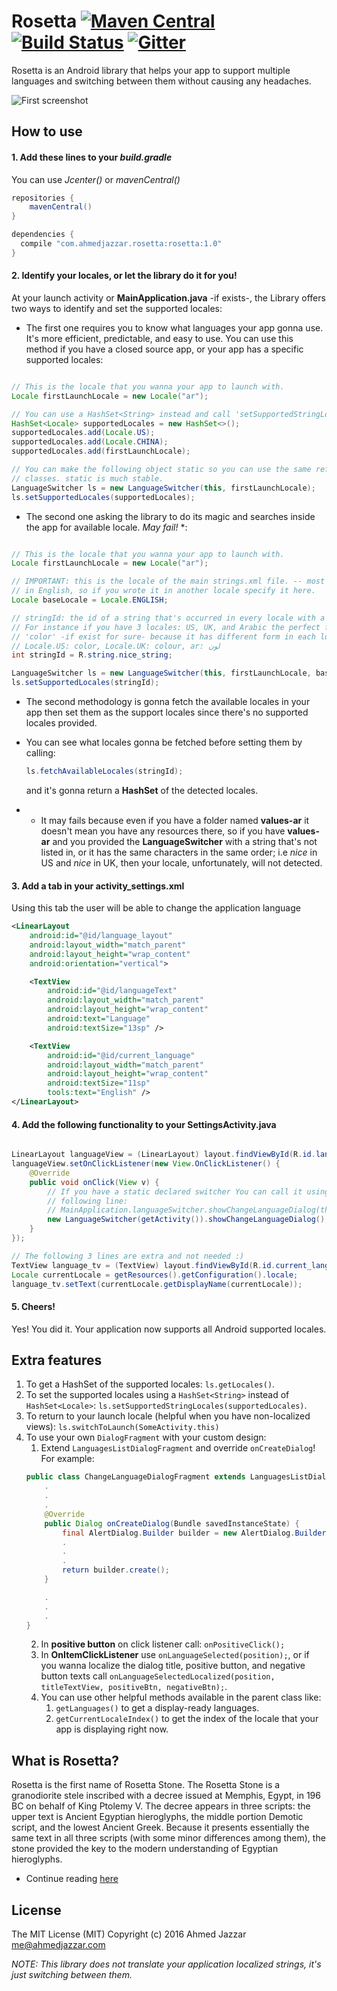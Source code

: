 # Rosetta [![Maven Central](https://maven-badges.herokuapp.com/maven-central/com.ahmedjazzar.rosetta/rosetta/badge.svg)](https://maven-badges.herokuapp.com/maven-central/com.ahmedjazzar.rosetta/rosetta/badge.svg) [![Build Status](https://travis-ci.org/ahmedaljazzar/rosetta.svg?branch=master)](https://travis-ci.org/ahmedaljazzar/rosetta) [![Gitter](https://badges.gitter.im/Join%20Chat.svg)](https://gitter.im/ahmedaljazzar/localizers?utm_source=badge-link&utm_medium=link&utm_campaign=share-link)


Rosetta is an Android library that helps your app to support multiple languages and switching between them without causing any headaches.

![First screenshot](https://s3-us-west-2.amazonaws.com/ahmedjazzar-ahmedjazzarcom/libs/rosetta-v1.0.png)

## How to use

#### 1. Add these lines to your *build.gradle*
You can use *Jcenter()* or *mavenCentral()*

```JAVA
repositories {
    mavenCentral()
}

dependencies {
  compile "com.ahmedjazzar.rosetta:rosetta:1.0"
}
```

#### 2. Identify your locales, **or let the library do it for you**!

At your launch activity or **MainApplication.java** -if exists-, the Library offers two ways to identify
and set the supported locales:

* The first one requires you to know what languages your app gonna use. It's more efficient, predictable, and easy to use.
You can use this method if you have a closed source app, or your app has a specific supported locales:

```JAVA

// This is the locale that you wanna your app to launch with.
Locale firstLaunchLocale = new Locale("ar");

// You can use a HashSet<String> instead and call 'setSupportedStringLocales()' :)
HashSet<Locale> supportedLocales = new HashSet<>();
supportedLocales.add(Locale.US);
supportedLocales.add(Locale.CHINA);
supportedLocales.add(firstLaunchLocale);

// You can make the following object static so you can use the same reference in all app's
// classes. static is much stable.
LanguageSwitcher ls = new LanguageSwitcher(this, firstLaunchLocale);
ls.setSupportedLocales(supportedLocales);

```

* The second one asking the library to do its magic and searches inside the app for available locale. *May fail!* *:

```JAVA

// This is the locale that you wanna your app to launch with.
Locale firstLaunchLocale = new Locale("ar");

// IMPORTANT: this is the locale of the main strings.xml file. -- most developers write it
// in English, so if you wrote it in another locale specify it here.
Locale baseLocale = Locale.ENGLISH;

// stringId: the id of a string that's occurred in every locale with a different characters.
// For instance if you have 3 locales: US, UK, and Arabic the perfect fit would be the word
// 'color' -if exist for sure- because it has different form in each locale:
// Locale.US: color, Locale.UK: colour, ar: لون
int stringId = R.string.nice_string;

LanguageSwitcher ls = new LanguageSwitcher(this, firstLaunchLocale, baseLocale);
ls.setSupportedLocales(stringId);

```

* The second methodology is gonna fetch the available locales in your app then set them as the support locales since there's no supported locales provided.
* You can see what locales gonna be fetched before setting them by calling:

	```JAVA
	ls.fetchAvailableLocales(stringId);
	```

	and it's gonna return a **HashSet<Locale>** of the detected locales.
* * It may fails because even if you have a folder named **values-ar** it doesn't mean you have any resources there, so if you have **values-ar** and you provided the **LanguageSwitcher** with a string that's not listed in, or it has the same characters in the same order; i.e *nice* in US and *nice* in UK, then your locale, unfortunately, will not detected.

#### 3. Add a tab in your **activity_settings.xml**

Using this tab the user will be able to change the application language

```XML
<LinearLayout
    android:id="@id/language_layout"
    android:layout_width="match_parent"
    android:layout_height="wrap_content"
    android:orientation="vertical">

    <TextView
        android:id="@id/languageText"
        android:layout_width="match_parent"
        android:layout_height="wrap_content"
        android:text="Language"
        android:textSize="13sp" />

    <TextView
        android:id="@id/current_language"
        android:layout_width="match_parent"
        android:layout_height="wrap_content"
        android:textSize="11sp"
        tools:text="English" />
</LinearLayout>
```

#### 4. Add the following functionality to your **SettingsActivity.java**

```JAVA

LinearLayout languageView = (LinearLayout) layout.findViewById(R.id.language_layout);
languageView.setOnClickListener(new View.OnClickListener() {
    @Override
    public void onClick(View v) {
    	// If you have a static declared switcher You can call it using the
    	// following line:
    	// MainApplication.languageSwitcher.showChangeLanguageDialog(this);
        new LanguageSwitcher(getActivity()).showChangeLanguageDialog();
    }
});

// The following 3 lines are extra and not needed :)
TextView language_tv = (TextView) layout.findViewById(R.id.current_language);
Locale currentLocale = getResources().getConfiguration().locale;
language_tv.setText(currentLocale.getDisplayName(currentLocale));
```

#### 5. Cheers!
Yes! You did it. Your application now supports all Android supported locales.


## Extra features

1. To get a HashSet of the supported locales: `ls.getLocales()`.
2. To set the supported locales using a `HashSet<String>` instead of `HashSet<Locale>`:
`ls.setSupportedStringLocales(supportedLocales)`.
3. To return to your launch locale (helpful when you have non-localized views): `ls.switchToLaunch(SomeActivity.this)`
4. To use your own `DialogFragment` with your custom design:
	1. Extend `LanguagesListDialogFragment` and override `onCreateDialog`! For example:
	```JAVA
	public class ChangeLanguageDialogFragment extends LanguagesListDialogFragment	{
		.
		.
		.
	    @Override
	    public Dialog onCreateDialog(Bundle savedInstanceState) {
	        final AlertDialog.Builder builder = new AlertDialog.Builder(getActivity());
	        .
	        .
	        .
	        return builder.create();
	    }

		.
		.
		.
	}
	```
	2. In **positive button** on click listener call: `onPositiveClick();`
	3. In **OnItemClickListener** use `onLanguageSelected(position);`, or if you wanna localize the dialog title, positive button, and negative button texts call `onLanguageSelectedLocalized(position, titleTextView, positiveBtn, negativeBtn);`.
	4. You can use other helpful methods available in the parent class like:
		1. `getLanguages()` to get a display-ready languages.
		2. `getCurrentLocaleIndex()` to get the index of the locale that your app is displaying right now.

## What is Rosetta?

Rosetta is the first name of Rosetta Stone. The Rosetta Stone is a granodiorite stele inscribed with a decree issued at Memphis, Egypt, in 196 BC on behalf of King Ptolemy V. The decree appears in three scripts: the upper text is Ancient Egyptian hieroglyphs, the middle portion Demotic script, and the lowest Ancient Greek. Because it presents essentially the same text in all three scripts (with some minor differences among them), the stone provided the key to the modern understanding of Egyptian hieroglyphs.
* Continue reading [here](https://en.wikipedia.org/wiki/Rosetta_Stone)

## License
The MIT License (MIT)
Copyright (c) 2016 Ahmed Jazzar <me@ahmedjazzar.com>


*NOTE: This library does not translate your application localized strings, it's just switching between them.*
